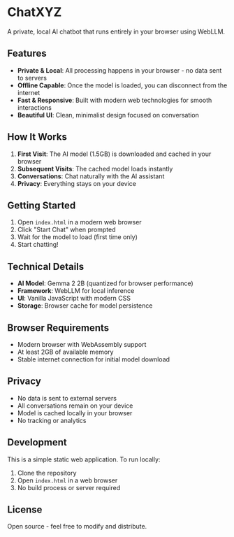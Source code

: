 # ChatXYZ

A private, local AI chatbot that runs entirely in your browser using WebLLM.

## Features

- **Private & Local**: All processing happens in your browser - no data sent to servers
- **Offline Capable**: Once the model is loaded, you can disconnect from the internet
- **Fast & Responsive**: Built with modern web technologies for smooth interactions
- **Beautiful UI**: Clean, minimalist design focused on conversation

## How It Works

1. **First Visit**: The AI model (1.5GB) is downloaded and cached in your browser
2. **Subsequent Visits**: The cached model loads instantly
3. **Conversations**: Chat naturally with the AI assistant
4. **Privacy**: Everything stays on your device

## Getting Started

1. Open `index.html` in a modern web browser
2. Click "Start Chat" when prompted
3. Wait for the model to load (first time only)
4. Start chatting!

## Technical Details

- **AI Model**: Gemma 2 2B (quantized for browser performance)
- **Framework**: WebLLM for local inference
- **UI**: Vanilla JavaScript with modern CSS
- **Storage**: Browser cache for model persistence

## Browser Requirements

- Modern browser with WebAssembly support
- At least 2GB of available memory
- Stable internet connection for initial model download

## Privacy

- No data is sent to external servers
- All conversations remain on your device
- Model is cached locally in your browser
- No tracking or analytics

## Development

This is a simple static web application. To run locally:

1. Clone the repository
2. Open `index.html` in a web browser
3. No build process or server required

## License

Open source - feel free to modify and distribute.
